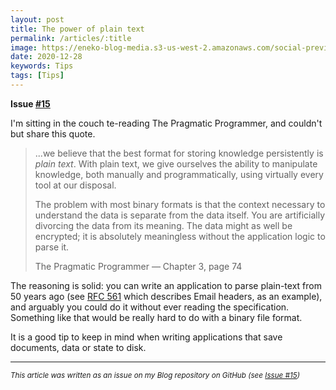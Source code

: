 ```yaml
---
layout: post
title: The power of plain text
permalink: /articles/:title
image: https://eneko-blog-media.s3-us-west-2.amazonaws.com/social-preview/issue-15.png
date: 2020-12-28
keywords: Tips
tags: [Tips]
---
```


<span class="issue-number"><b>Issue <a target="_blank" href="https://github.com/eneko/Blog/issues/15">#15</a></b></span>

I'm sitting in the couch te-reading The Pragmatic Programmer, and couldn't but share this quote. 

> ...we believe that the best format for storing knowledge persistently is _plain text_. With plain text, we give ourselves the ability to manipulate knowledge, both manually and programmatically, using virtually every tool at our disposal. 
>
> The problem with most binary formats is that the context necessary to understand the data is separate from the data itself. You are artificially divorcing the data from its meaning. The data might as well be encrypted; it is absolutely meaningless without the application logic to parse it.
>
> The Pragmatic Programmer — Chapter 3, page 74


The reasoning is solid: you can write an application to parse plain-text from 50 years ago (see [RFC 561](https://tools.ietf.org/html/rfc561) which describes Email headers, as an example), and arguably you could do it without ever reading the specification. Something like that would be really hard to do with a binary file format.

It is a good tip to keep in mind when writing applications that save documents, data or state to disk.

---

<i><small>This article was written as an issue on my Blog repository on GitHub (see <a target="_blank" href="https://github.com/eneko/Blog/issues/15">Issue #15</a>)</small></i>
